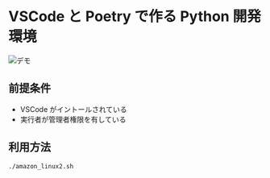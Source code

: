 # VSCode と Poetry で作る Python 開発環境

![デモ](./static/20220501-vscode-image.gif)

## 前提条件

- VSCode がイントールされている
- 実行者が管理者権限を有している

## 利用方法

```shell
./amazon_linux2.sh
```
